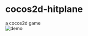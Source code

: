 # cocos2d-hitplane
a cocos2d game   
![demo](http://qrapi.cli.im/qr?data=http%253A%252F%252Fngdemo.sinaapp.com%252Fhit-plane%252F&level=H&transparent=false&bgcolor=%23ffffff&forecolor=%23000000&blockpixel=12&marginblock=1&logourl=&size=280&kid=cliim&key=fda4febbb1bcd66f4baa322b285e1f7d)
